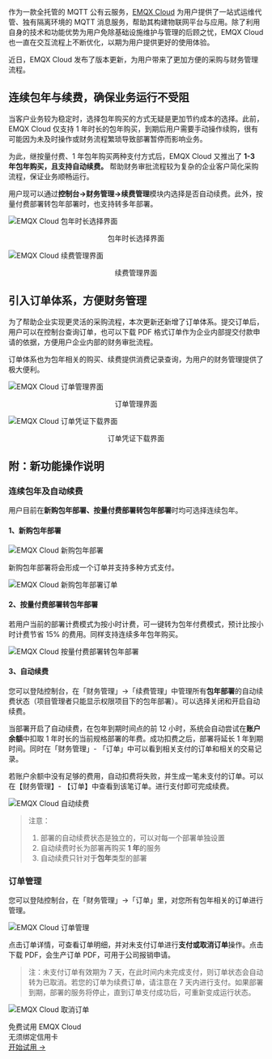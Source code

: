 作为一款全托管的 MQTT 公有云服务，[EMQX Cloud](https://www.emqx.com/zh/cloud) 为用户提供了一站式运维代管、独有隔离环境的 MQTT 消息服务，帮助其构建物联网平台与应用。除了利用自身的技术和功能优势为用户免除基础设施维护与管理的后顾之忧，EMQX Cloud 也一直在交互流程上不断优化，以期为用户提供更好的使用体验。

近日，EMQX Cloud 发布了版本更新，为用户带来了更加方便的采购与财务管理流程。

## 连续包年与续费，确保业务运行不受阻

当客户业务较为稳定时，选择包年购买的方式无疑是更加节约成本的选择。此前，EMQX Cloud 仅支持 1 年时长的包年购买，到期后用户需要手动操作续购，很有可能因为未及时操作或财务流程繁琐导致部署暂停而影响业务。

为此，继按量付费、1 年包年购买两种支付方式后，EMQX Cloud 又推出了 **1-3 年包年购买，且支持自动续费。** 帮助财务审批流程较为复杂的企业客户简化采购流程，保证业务顺畅运行。

用户现可以通过**控制台->财务管理->续费管理**模块内选择是否自动续费。此外，按量付费部署转包年部署时，也支持转多年部署。

![EMQX Cloud 包年时长选择界面](https://assets.emqx.com/images/9716313ebd183cae44e21a5801cb2290.png)

<center>包年时长选择界面</center>

![EMQX Cloud 续费管理界面](https://assets.emqx.com/images/595d896ea5f63f303d184993b7f8744e.png)

<center>续费管理界面</center>


## 引入订单体系，方便财务管理

为了帮助企业实现更灵活的采购流程，本次更新还新增了订单体系。提交订单后，用户可以在控制台查询订单，也可以下载 PDF 格式订单作为企业内部提交付款申请的依据，方便用户企业内部的财务审批流程。

订单体系也为包年相关的购买、续费提供消费记录查询，为用户的财务管理提供了极大便利。

![EMQX Cloud 订单管理界面](https://assets.emqx.com/images/a3b2dba5f7ab63d59a908d74507236c6.png)

<center>订单管理界面</center>

![EMQX Cloud 订单凭证下载界面](https://assets.emqx.com/images/1b9e9f496e0dda25efb661d6fc3b502a.png)

<center>订单凭证下载界面</center>


## 附：新功能操作说明

### 连续包年及自动续费

用户目前在**新购包年部署、按量付费部署转包年部署**时均可选择连续包年。

#### 1、新购包年部署

![EMQX Cloud 新购包年部署](https://assets.emqx.com/images/e69c130af61769bc86ff2c425492742e.png)

新购包年部署将会形成一个订单并支持多种方式支付。

![EMQX Cloud 新购包年部署订单](https://assets.emqx.com/images/4b33b3f29d9f4a034403e1c531ef54b4.png)

#### 2、按量付费部署转包年部署

若用户当前的部署计费模式为按小时计费，可一键转为包年付费模式，预计比按小时计费节省 15% 的费用。同样支持连续多年包年购买。

![EMQX Cloud 按量付费部署转包年部署](https://assets.emqx.com/images/edf2b51de1eae995d5988e60e51033f8.png)

#### 3、自动续费

您可以登陆控制台，在「财务管理」->「续费管理」中管理所有**包年部署**的自动续费状态（项目管理者只能显示权限项目下的包年部署）。可以选择关闭和开启自动续费。

当部署开启了自动续费，在包年到期时间点的前 12 小时，系统会自动尝试在**账户余额**中扣取 1 年时长的当前规格部署的年费。成功扣费之后，部署将延长 1 年到期时间。同时在「财务管理」- 「订单」中可以看到相关支付的订单和相关的交易记录。

若账户余额中没有足够的费用，自动扣费将失败，并生成一笔未支付的订单。可以在【财务管理】- 【订单】中查看到该笔订单。进行支付即可完成续费。

![EMQX Cloud 自动续费](https://assets.emqx.com/images/7a694997212088def99006bd4a34f0bf.png)

>注意：
>
>1. 部署的自动续费状态是独立的，可以对每一个部署单独设置
>2. 自动续费时长为部署再购买 **1 年**的服务
>3. 自动续费只针对于**包年**类型的部署 



### **订单管理**

您可以登陆控制台，在「财务管理」->「订单」里，对您所有包年相关的订单进行管理。

![EMQX Cloud 订单管理](https://assets.emqx.com/images/ce499c0ebf3b57a7fdb75c4a26718ec1.png)

点击订单详情，可查看订单明细，并对未支付订单进行**支付或取消订单**操作。点击下载 PDF，会生产订单 PDF，可用于公司报销申请。

>注：未支付订单有效期为 7 天，在此时间内未完成支付，则订单状态会自动转为已取消。若您的订单为续费订单，请注意在 7 天内进行支付。如果部署到期，部署的服务将停止，直到订单支付成功后，可重新变成运行状态。


![EMQX Cloud 取消订单](https://assets.emqx.com/images/a44b084fb688257cae218c431aa24a02.png)


<section class="promotion">
    <div>
        免费试用 EMQX Cloud
        <div class="is-size-14 is-text-normal has-text-weight-normal">无须绑定信用卡</div>
    </div>
    <a href="https://accounts-zh.emqx.com/signup?continue=https://cloud.emqx.com/console/deployments/0?oper=new" class="button is-gradient px-5">开始试用 →</a >
</section>
